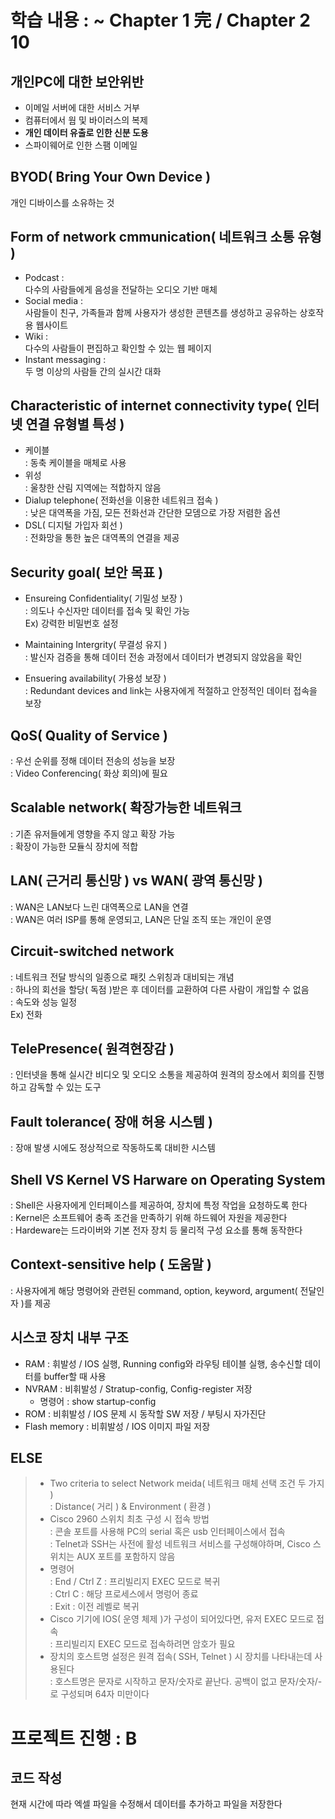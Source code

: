 학습 내용 : ~ Chapter 1 完 / Chapter 2 10
=============

## 개인PC에 대한 보안위반
- 이메일 서버에 대한 서비스 거부  
- 컴퓨터에서 웜 및 바이러스의 복제  
- **개인 데이터 유출로 인한 신분 도용**  
- 스파이웨어로 인한 스팸 이메일

## BYOD( Bring Your Own Device )  
개인 디바이스를 소유하는 것  

##  Form of network cmmunication( 네트워크 소통 유형 )
- Podcast :  
 다수의 사람들에게 음성을 전달하는 오디오 기반 매체  
- Social media :  
 사람들이 친구, 가족들과 함께 사용자가 생성한 콘텐츠를 생성하고 공유하는 상호작용 웹사이트  
- Wiki :  
 다수의 사람들이 편집하고 확인할 수 있는 웹 페이지  
- Instant messaging :  
 두 명 이상의 사람들 간의 실시간 대화

## Characteristic of internet connectivity type( 인터넷 연결 유형별 특성 )
- 케이블  
: 동축 케이블을 매체로 사용  
- 위성  
: 울창한 산림 지역에는 적합하지 않음
- Dialup telephone( 전화선을 이용한 네트워크 접속 )  
: 낮은 대역폭을 가짐, 모든 전화선과 간단한 모뎀으로 가장 저렴한 옵션
- DSL( 디지털 가입자 회선 )  
: 전화망을 통한 높은 대역폭의 연결을 제공

## Security goal( 보안 목표 )
- Ensureing Confidentiality( 기밀성 보장 )  
: 의도나 수신자만 데이터를 접속 및 확인 가능  
Ex) 강력한 비밀번호 설정  

- Maintaining Intergrity( 무결성 유지 )  
: 발신자 검증을 통해 데이터 전송 과정에서 데이터가 변경되지 않았음을 확인  

- Ensuering availability( 가용성 보장 )  
: Redundant devices and link는 사용자에게 적절하고 안정적인 데이터 접속을 보장  

## QoS( Quality of Service )  
: 우선 순위를 정해 데이터 전송의 성능을 보장  
: Video Conferencing( 화상 회의)에 필요  

## Scalable network( 확장가능한 네트워크  
: 기존 유저들에게 영향을 주지 않고 확장 가능  
: 확장이 가능한 모듈식 장치에 적합  

## LAN( 근거리 통신망 ) vs WAN( 광역 통신망 )  
: WAN은 LAN보다 느린 대역폭으로 LAN을 연결  
: WAN은 여러 ISP를 통해 운영되고, LAN은 단일 조직 또는 개인이 운영  

## Circuit-switched network  
: 네트워크 전달 방식의 일종으로 패킷 스위칭과 대비되는 개념  
: 하나의 회선을 할당( 독점 )받은 후 데이터를 교환하여 다른 사람이 개입할 수 없음  
: 속도와 성능 일정  
Ex) 전화  

## TelePresence( 원격현장감 )  
: 인터넷을 통해 실시간 비디오 및 오디오 소통을 제공하여 원격의 장소에서 회의를 진행하고 감독할 수 있는 도구  

## Fault tolerance( 장애 허용 시스템 ) 
: 장애 발생 시에도 정상적으로 작동하도록 대비한 시스템  

## Shell VS Kernel VS Harware on Operating System  
: Shell은 사용자에게 인터페이스를 제공하여, 장치에 특정 작업을 요청하도록 한다  
: Kernel은 소프트웨어 충족 조건을 만족하기 위해 하드웨어 자원을 제공한다  
: Hardeware는 드라이버와 기본 전자 장치 등 물리적 구성 요소를 통해 동작한다  

## Context-sensitive help ( 도움말 )  
: 사용자에게 해당 명령어와 관련된 command, option, keyword, argument( 전달인자 )를 제공

## 시스코 장치 내부 구조  
- RAM : 휘발성 / IOS 실행, Running config와 라우팅 테이블 실행, 송수신할 데이터를 buffer할 때 사용  
- NVRAM : 비휘발성 / Stratup-config, Config-register 저장  
  - 명령어 : show startup-config  
- ROM : 비휘발성 / IOS 문제 시 동작할 SW 저장 / 부팅시 자가진단  
- Flash memory : 비휘발성 / IOS 이미지 파일 저장  

## ELSE  
> - Two criteria to select Network meida( 네트워크 매체 선택 조건 두 가지 )  
>: Distance( 거리 ) & Environment ( 환경 )  
> - Cisco 2960 스위치 최초 구성 시 접속 방법  
>: 콘솔 포트를 사용해 PC의 serial 혹은 usb 인터페이스에서 접속  
>: Telnet과 SSH는 사전에 활성 네트워크 서비스를 구성해야하며, Cisco 스위치는 AUX 포트를 포함하지 않음
> - 명령어  
>: End / Ctrl Z : 프리빌리지 EXEC 모드로 복귀  
>: Ctrl C : 해당 프로세스에서 명렁어 종료  
>: Exit : 이전 레벨로 복귀  
> - Cisco 기기에 IOS( 운영 체제 )가 구성이 되어있다면, 유저 EXEC 모드로 접속  
>: 프리빌리지 EXEC 모드로 접속하려면 암호가 필요  
> - 장치의 호스트명 설정은 원격 접속( SSH, Telnet ) 시 장치를 나타내는데 사용된다  
>: 호스트명은 문자로 시작하고 문자/숫자로 끝난다. 공백이 없고 문자/숫자/- 로 구성되며 64자 미만이다

프로젝트 진행 : B
=============

## 코드 작성
현재 시간에 따라 엑셀 파일을 수정해서 데이터를 추가하고 파일을 저장한다